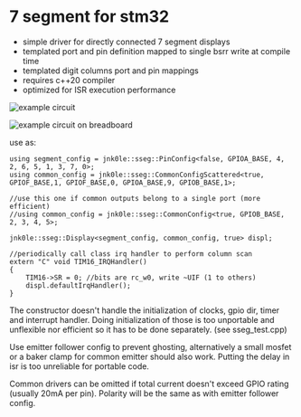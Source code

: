 # 7 segment for stm32

- simple driver for directly connected 7 segment displays
- templated port and pin definition mapped to single bsrr write at compile time
- templated digit columns port and pin mappings
- requires c++20 compiler
- optimized for ISR execution performance

![example circuit](example_circuit.png "example emiter follower config")

![example circuit on breadboard](img.jpg)

use as:

```
using segment_config = jnk0le::sseg::PinConfig<false, GPIOA_BASE, 4, 2, 6, 5, 1, 3, 7, 0>;
using common_config = jnk0le::sseg::CommonConfigScattered<true, GPIOF_BASE,1, GPIOF_BASE,0, GPIOA_BASE,9, GPIOB_BASE,1>;

//use this one if common outputs belong to a single port (more efficient)
//using common_config = jnk0le::sseg::CommonConfig<true, GPIOB_BASE, 2, 3, 4, 5>;

jnk0le::sseg::Display<segment_config, common_config, true> displ;

//periodically call class irq handler to perform column scan
extern "C" void TIM16_IRQHandler()
{
	TIM16->SR = 0; //bits are rc_w0, write ~UIF (1 to others)
	displ.defaultIrqHandler();
}
```

The constructor doesn't handle the initialization of clocks, gpio dir, timer and interrupt handler.
Doing initialization of those is too unportable and unflexible nor efficient so it has to be done separately. (see sseg_test.cpp)

Use emitter follower config to prevent ghosting, alternatively a small mosfet or a baker clamp for common emitter should also work.
Putting the delay in isr is too unreliable for portable code.

Common drivers can be omitted if total current doesn't exceed GPIO rating (usually 20mA per pin).
Polarity will be the same as with emitter follower config.